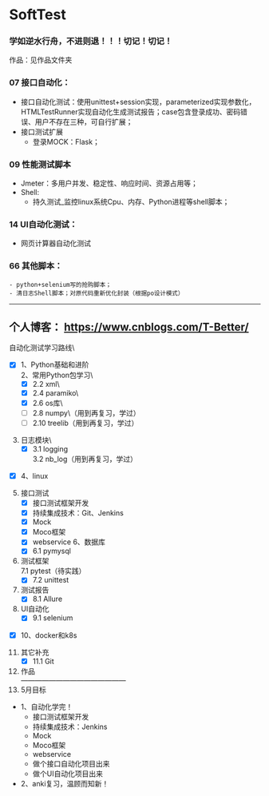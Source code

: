 # SoftTest
### 学如逆水行舟，不进则退！！！切记！切记！
作品：见作品文件夹

### 07 接口自动化：
  - 接口自动化测试：使用unittest+session实现，parameterized实现参数化，HTMLTestRunner实现自动化生成测试报告；case包含登录成功、密码错误、用户不存在三种，可自行扩展；
  - 接口测试扩展
    - 登录MOCK：Flask； 

### 09 性能测试脚本
  - Jmeter：多用户并发、稳定性、响应时间、资源占用等；
  - Shell:
    - 持久测试_监控linux系统Cpu、内存、Python进程等shell脚本；
  
### 14 UI自动化测试：
  - 网页计算器自动化测试

### 66 其他脚本：
    - python+selenium写的抢购脚本；
    - 清日志Shell脚本；对原代码重新优化封装（根据po设计模式）
---------------------------
个人博客：
https://www.cnblogs.com/T-Better/
----------------------------
自动化测试学习路线\
+ [x] 1、Python基础和进阶\
2、常用Python包学习\
    + [x] 2.2 xml\
    + [x] 2.4 paramiko\
    + [x] 2.6 os库\
    + [ ] 2.8 numpy\（用到再复习，学过）
    + [ ] 2.10 treelib（用到再复习，学过） 
3. 日志模块\
    + [x] 3.1 logging\
    3.2 nb_log（用到再复习，学过）
+ [x] 4、linux
5. 接口测试
    + [x]  接口测试框架开发
    + [x]  持续集成技术：Git、Jenkins
    + [x]  Mock
    + [x]  Moco框架
    + [x]  webservice
6、数据库
    + [x] 6.1 pymysql
7. 测试框架\
    7.1 pytest（待实践）
    + [x] 7.2 unittest
8. 测试报告
    + [x] 8.1 Allure
9. UI自动化
    + [x] 9.1 selenium
+ [x] 10、docker和k8s
11. 其它补充
    + [x] 11.1 Git
12. 作品\
———————————————
13. 5月目标
- 1、自动化学完！
    - 接口测试框架开发
    - 持续集成技术：Jenkins
    - Mock
    - Moco框架
    - webservice
    - 做个接口自动化项目出来
    - 做个UI自动化项目出来
- 2、anki复习，温顾而知新！
